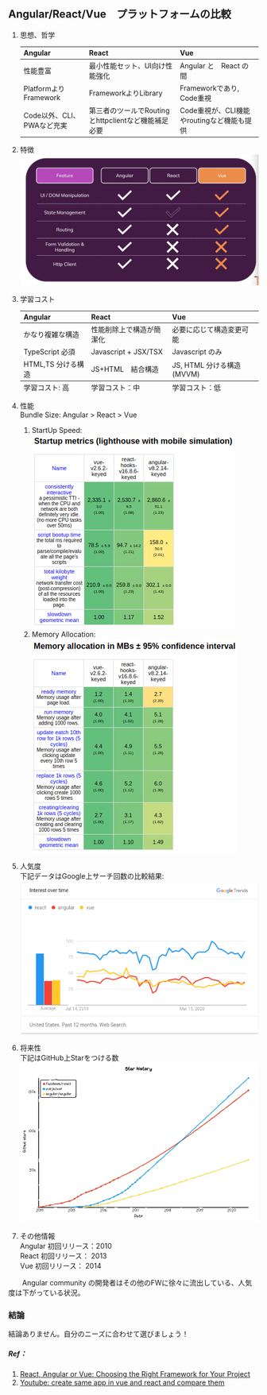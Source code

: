 ## Angular/React/Vue　プラットフォームの比較


1. 思想、哲学  


   <table>
      <thead>
         <tr>
            <th>Angular</th>
            <th>React</th>
            <th>Vue</th>
         </tr>
      </thead>
      <tbody>
         <tr>
            <td>性能豊富</td>
            <td>最小性能セット、UI向け性能強化</td>
            <td>Angular と　React の間</td>
         </tr>
         <tr>
            <td>PlatformよりFramework</td>
            <td>FrameworkよりLibrary</td>
            <td>Frameworkであり, Code重視</td>
         </tr>
         <tr>
            <td>Code以外、CLI、PWAなど充実</td>
            <td>第三者のツールでRoutingとhttpclientなど機能補足必要</td>
            <td>Code重視が、CLI機能やroutingなど機能も提供</td>
         </tr>
      </tbody>
      
   </table>
   
2. 特徴
   ![Feature comparation](sources/performance_comp.jpg)
3. 学習コスト  
  

   <table>
      <thead>
         <tr>
            <th>Angular</th>
            <th>React</th>
            <th>Vue</th>
         <tr>
      </thead>
      <tbody>
         <tr>
            <td>かなり複雑な構造</td>
            <td>性能削除上で構造が簡潔化</td>
            <td>必要に応じて構造変更可能</td>
         </tr>
         <tr>
            <td>TypeScript 必須</td>
            <td>Javascript + JSX/TSX</td>
            <td>Javascript のみ</td>
         </tr>
         <tr>
            <td>HTML,TS 分ける構造</td>
            <td>JS+HTML　結合構造</td>
            <td>JS, HTML 分ける構造(MVVM)</td>
         </tr>
      </tbody>
      <tfoot>
         <tr>
            <td>学習コスト: 高</td>
            <td>学習コスト：中</td>
            <td>学習コスト：低</td>
         </tr>
      
      </tfoot>
   </table>

4. 性能  
   Bundle Size: Angular > React > Vue  
   1. StartUp Speed:  
   ![Startupスピード](sources/startup_metrics.png)
   1. Memory Allocation:  
   ![Memory Allocation](sources/memory_allocation.png)
5. 人気度  
   下記データはGoogle上サーチ回数の比較結果:
   ![google search result](sources/framework_trends.png)
6. 将来性  
   下記はGitHub上Starをつける数  
   ![github star history](sources/frameworks_star_history.png)
7. その他情報  
   Angular 初回リリース：2010   
   React 初回リリース： 2013  
   Vue 初回リリース： 2014  

　　Angular community の開発者はその他のFWに徐々に流出している、人気度は下がっている状況。
     
   

### 結論

結論ありません。自分のニーズに合わせて選びましょう！

##### Ref：
 
1. [React, Angular or Vue: Choosing the Right Framework for Your Project](https://leanylabs.com/blog/react-angular-vue/)
2. [Youtube: create same app in vue and react and compare them](https://medium.com/javascript-in-plain-english/i-created-the-exact-same-app-in-react-and-vue-here-are-the-differences-e9a1ae8077fd)


